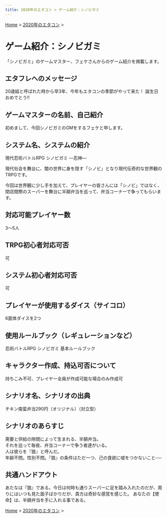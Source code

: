 ```yaml
---
title: 2020年のエタコン > ゲーム紹介：シノビガミ
---
```

[Home](../) > [2020年のエタコン](index.md) >

# ゲーム紹介：シノビガミ

「シノビガミ」のゲームマスター、フェケさんからのゲーム紹介を掲載します。


## エタフレへのメッセージ

20歳組と呼ばれた時から早3年、今年もエタコンの季節がやって来た！ 誕生日おめでとう!!

## ゲームマスターの名前、自己紹介

初めまして、今回シノビガミのGMをするフェケと申します。

## システム名、システムの紹介

現代忍術バトルRPG シノビガミ ―忍神―

現代社会を舞台に、闇の世界に身を隠す「シノビ」となり現代伝奇的な世界観のTRPGです。

今回は世界観に少し手を加えて、プレイヤーの皆さんには「シノビ」ではなく、閉店間際のスーパーを舞台に半額弁当を巡って、弁当コーナーで争ってもらいます。

## 対応可能プレイヤー数

3～5人

## TRPG初心者対応可否

可

## システム初心者対応可否

可

## プレイヤーが使用するダイス（サイコロ）

6面体ダイスを2つ

## 使用ルールブック（レギュレーションなど）

忍術バトルRPG シノビガミ 基本ルールブック

## キャラクター作成、持込可否について

持ちこみ不可、プレイヤー全員が作成可能な場合のみ作成可

## シナリオ名、シナリオの出典

チキン南蛮弁当290円（オリジナル）（対立型）

## シナリオのあらすじ

需要と供給の隙間によって生まれる、半額弁当。  
それを巡って毎夜、弁当コーナーで争う者達がいる。  
人は彼らを『狼』と呼んだ。  
年齢不問。性別不問。『狼』の条件はただ一つ、己の食欲に嘘をつかないこと──

## 共通ハンドアウト

あたなは『狼』である。今日は何時も通りスーパーに足を踏み入れたのだが、周りにはいつも見た面子ばかりだが、貴方は奇妙な感覚を感じた。
あなたの【使命】は、半額弁当を手に入れる事である。

[Home](../) > [2020年のエタコン](index.md) >
